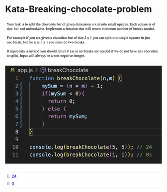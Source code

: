 # Kata-Breaking-chocolate-problem

![screen image](pic.png)

![code image](code.png)

![console image](con.png)